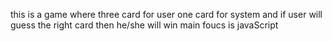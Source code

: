 this is a game where three card for user one card for system and if user will guess the right card then he/she will win 
main foucs is javaScript
